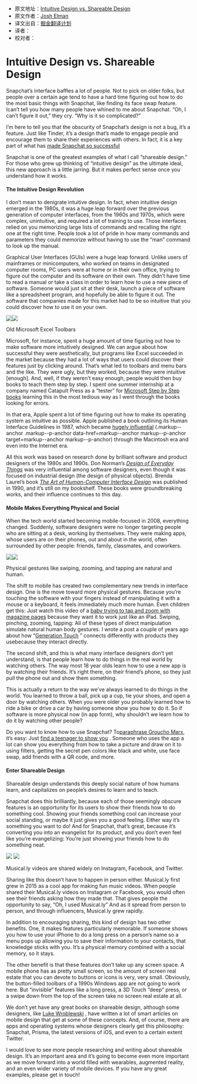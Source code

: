 * 原文地址：[Intuitive Design vs. Shareable Design](https://news.greylock.com/intuitive-design-vs-shareable-design-88ff6bb184bb#.pvcpqeddr)
* 原文作者：[Josh Elman ]( https://news.greylock.com/@joshelman)
* 译文出自：[掘金翻译计划](https://github.com/xitu/gold-miner)
* 译者：
* 校对者：

# **Intuitive Design vs. Shareable Design** 

Snapchat’s interface baffles a lot of people. Not to pick on older folks, but people over a certain age tend to have a hard time figuring out how to do the most basic things with Snapchat, like finding its face swap feature. Ican’t tell you how many people have whined to me about Snapchat. “Oh, I can’t figure it out,” they cry. “Why is it so complicated?”

I’m here to tell you that the obscurity of Snapchat’s design is not a bug, it’s a feature. Just like Tinder, it’s a design that’s made to engage people and encourage them to share their experiences with others. In fact, it is a key part of what has [made Snapchat so successful](http://www.wsj.com/articles/snap-begins-the-ipo-process-1479244471)

Snapchat is one of the greatest examples of what I call “shareable design.” For those who grew up thinking of “intuitive design” as the ultimate ideal, this new approach is a little jarring. But it makes perfect sense once you understand how it works.

#### **The Intuitive Design Revolution** 

I don’t mean to denigrate intuitive design. In fact, when intuitive design emerged in the 1980s, it was a huge leap forward over the previous generation of computer interfaces, from the 1960s and 1970s, which were complex, unintuitive, and required a lot of training to use. Those interfaces relied on you memorizing large lists of commands and recalling the right one at the right time. People took a lot of pride in how many commands and parameters they could memorize without having to use the “man” command to look up the manual.

Graphical User Interfaces (GUIs) were a huge leap forward. Unlike users of mainframes or minicomputers, who worked on teams in designated computer rooms, PC users were at home or in their own office, trying to figure out the computer and its software on their own. They didn’t have time to read a manual or take a class in order to learn how to use a new piece of software. Someone would just sit at their desk, launch a piece of software like a spreadsheet program, and hopefully be able to figure it out. The software that companies made for this market had to be so intuitive that you could discover how to use it on your own.

![](https://cdn-images-1.medium.com/freeze/max/30/1*4QMlSI-DHb0k7His7Hx84g.png?q=20)<img class="progressiveMedia-noscript js-progressiveMedia-inner" src="https://cdn-images-1.medium.com/max/800/1*4QMlSI-DHb0k7His7Hx84g.png">

Old Microsoft Excel Toolbars

Microsoft, for instance, spent a huge amount of time figuring out how to make software more intuitively designed. We can argue about how successful they were aesthetically, but programs like Excel succeeded in the market because they had a lot of ways that users could discover their features just by clicking around. That’s what led to toolbars and menu bars and the like. They were ugly, but they worked, because they were intuitive [enough]. And, well, if they weren’t easy enough, people would then buy books to teach them step by step. I spent one summer internship at a company named Catapult Press as a “tester” for [Microsoft Step by Step books](https://www.microsoftpressstore.com/series/series_detail.aspx?st=99028) learning this in the most tedious way as I went through the books looking for errors.

In that era, Apple spent a lot of time figuring out how to make its operating system as intuitive as possible. Apple published a book outlining its Human Interface Guidelines in 1987, which became [hugely influential](http://tantek.pbworks.com/w/page/34457520/Web%20Human%20Interface%20Guidelines) (.markup--anchor .markup--p-anchor data-href=markup--anchor markup--p-anchor target=markup--anchor markup--p-anchor) through the Macintosh era and even into the Internet era.

All this work was based on research done by brilliant software and product designers of the 1980s and 1990s. Don Norman’s [*Design of Everyday Things*](http://www.jnd.org/books/design-of-everyday-things-revised.html)  was very influential among software designers, even though it was focused on industrial design (the design of physical objects). Brenda Laurel’s book [*The Art of Human-Computer Interface Design*](https://www.amazon.com/exec/obidos/ASIN/0201517973/o/qid=981345710/sr=2-1/103-8893962-0315059) was published in 1990, and it’s still on my bookshelf. These books were groundbreaking works, and their influence continues to this day.

#### **Mobile Makes Everything Physical and Social**

When the tech world started becoming mobile-focused in 2008, everything changed. Suddenly, software designers were no longer targeting people who are sitting at a desk, working by themselves. They were making apps, whose users are on their phones, out and about in the world, often surrounded by other people: friends, family, classmates, and coworkers.

![](https://cdn-images-1.medium.com/max/800/1*DTTjwC4XI41I6NTMzxUJlg.gif)<img class="progressiveMedia-noscript js-progressiveMedia-inner" src="https://cdn-images-1.medium.com/max/800/1*DTTjwC4XI41I6NTMzxUJlg.gif">

Physical gestures like swiping, zooming, and tapping are natural and human.

The shift to mobile has created two complementary new trends in interface design. One is the move toward more physical gestures. Because you’re touching the software with your fingers instead of manipulating it with a mouse or a keyboard, it feels immediately much more human. Even children get this: Just watch this video of a [baby trying to tap and zoom with magazine pages](https://www.youtube.com/watch?v=aXV-yaFmQNk) because they want it to work just like an iPad. Swiping, pinching, zooming, tapping: All of these types of direct manipulation simulate natural human body gestures. I wrote a post a couple of years ago about how “[Generation Touch](https://techcrunch.com/2013/09/29/generation-touch-will-redraw-consumer-tech/) ” connects differently with products they usebecause they interact directly.

The second shift, and this is what many interface designers don’t yet understand, is that people learn how to do things in the real world by watching others. The way most 18 year olds learn how to use a new app is by watching their friends. It’s right there, on their friend’s phone, so they just pull the phone out and show them something.

This is actually a return to the way we’ve always learned to do things in the world. You learned to throw a ball, pick up a cup, tie your shoes, and open a door by watching others. When you were older you probably learned how to ride a bike or drive a car by having someone show you how to do it. So if software is more physical now (in app form), why shouldn’t we learn how to do it by watching other people?

Do you want to know how to use Snapchat? To[paraphrase Groucho Marx](https://www.brainyquote.com/quotes/quotes/g/grouchomar141793.html), it’s easy: Just [find a teenager to show you](https://www.youtube.com/watch?v=T-VVv6D9ot0) . Someone who uses the app a lot can show you everything from how to take a picture and draw on it to using filters, getting the secret pen colors like black and white, use face swap, add friends with a QR code, and more.

#### **Enter Shareable Design**

Shareable design understands this deeply social nature of how humans learn, and capitalizes on people’s desires to learn and to teach.

Snapchat does this brilliantly, because each of those seemingly obscure features is an opportunity for its users to show their friends how to do something cool. Showing your friends something cool can increase your social standing, or maybe it just gives you a good feeling. Either way it’s something you want to do! And for Snapchat, that’s great, because it’s converting you into an evangelist for its product, and you don’t even feel like you’re evangelizing: You’re just showing your friends how to do something neat.

![](https://cdn-images-1.medium.com/freeze/max/30/1*RQYCS0leu9YR8TrLQUruaQ.gif?q=20) <img class="progressiveMedia-noscript js-progressiveMedia-inner" src="https://cdn-images-1.medium.com/max/800/1*RQYCS0leu9YR8TrLQUruaQ.gif">

Musical.ly videos are shared widely on Instagram, Facebook, and Twitter.

Sharing like this doesn’t have to happen in person either. Musical.ly first grew in 2015 as a cool app for making fun music videos. When people shared their Musical.ly videos on Instagram or Facebook, you would often see their friends asking how they made that. That gives people the opportunity to say, “Oh, I used Musical.ly” And as it spread from person to person, and through influencers, Musical.ly grew rapidly.

In addition to encouraging sharing, this kind of design has two other benefits. One, it makes features particularly memorable. If someone shows you how to use your iPhone to do a long press on a person’s name so a menu pops up allowing you to save their information to your contacts, that knowledge sticks with you. It’s a physical memory combined with a social memory, so it stays.

The other benefit is that these features don’t take up any screen space. A mobile phone has as pretty small screen, so the amount of screen real estate that you can devote to buttons or icons is very, very small. Obviously, the button-filled toolbars of a 1990s Windows app are not going to work here. But “invisible” features like a long press, a 3D Touch “deep” press, or a swipe down from the top of the screen take no screen real estate at all.

We don’t yet have any great books on shareable design, although some designers, like [Luke Wroblewski](http://www.lukew.com/) , have written a lot of smart articles on mobile design that get at some of these concepts. And, of course, there are apps and operating systems whose designers clearly get this philosophy: Snapchat, Prisma, the latest versions of iOS, and even to a certain extent Twitter.

I would love to see more people researching and writing about shareable design. It’s an important area and it’s going to become even more important as we move forward into a world filled with wearables, augmented reality, and an even wider variety of mobile devices. If you have any great examples, please get in touch!
